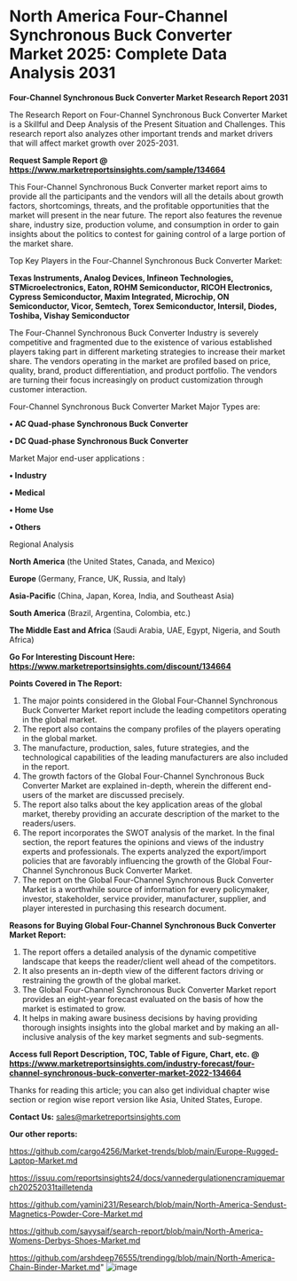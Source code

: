 # North America Four-Channel Synchronous Buck Converter Market 2025: Complete Data Analysis 2031

<strong>Four-Channel Synchronous Buck Converter Market Research Report 2031</strong>

The Research Report on Four-Channel Synchronous Buck Converter Market is a Skillful and Deep Analysis of the Present Situation and Challenges. This research report also analyzes other important trends and market drivers that will affect market growth over 2025-2031.

<strong>Request Sample Report @ <a href=https://www.marketreportsinsights.com/sample/134664>https://www.marketreportsinsights.com/sample/134664</a></strong>

This Four-Channel Synchronous Buck Converter market report aims to provide all the participants and the vendors will all the details about growth factors, shortcomings, threats, and the profitable opportunities that the market will present in the near future. The report also features the revenue share, industry size, production volume, and consumption in order to gain insights about the politics to contest for gaining control of a large portion of the market share.

Top Key Players in the Four-Channel Synchronous Buck Converter Market:

<strong>Texas Instruments, Analog Devices, Infineon Technologies, STMicroelectronics, Eaton, ROHM Semiconductor, RICOH Electronics, Cypress Semiconductor, Maxim Integrated, Microchip, ON Semiconductor, Vicor, Semtech, Torex Semiconductor, Intersil, Diodes, Toshiba, Vishay Semiconductor</strong>

The Four-Channel Synchronous Buck Converter Industry is severely competitive and fragmented due to the existence of various established players taking part in different marketing strategies to increase their market share. The vendors operating in the market are profiled based on price, quality, brand, product differentiation, and product portfolio. The vendors are turning their focus increasingly on product customization through customer interaction.

Four-Channel Synchronous Buck Converter Market Major Types are:

<strong>• AC Quad-phase Synchronous Buck Converter

• DC Quad-phase Synchronous Buck Converter</strong>

Market Major end-user applications :

<strong>• Industry

• Medical

• Home Use

• Others</strong>

Regional Analysis

</u><strong><b>North America</b></strong> (the United States, Canada, and Mexico)

<strong><b>Europe </b></strong>(Germany, France, UK, Russia, and Italy)

<strong><b>Asia-Pacific</b></strong> (China, Japan, Korea, India, and Southeast Asia)

<strong><b>South America</b></strong> (Brazil, Argentina, Colombia, etc.)

<strong><b>The Middle East and Africa</b></strong> (Saudi Arabia, UAE, Egypt, Nigeria, and South Africa)

<strong>Go For Interesting Discount Here: <a href=https://www.marketreportsinsights.com/discount/134664>https://www.marketreportsinsights.com/discount/134664</a></strong>

<strong>Points Covered in The Report:</strong>
<ol>
  <li>The major points considered in the Global Four-Channel Synchronous Buck Converter Market report include the leading competitors operating in the global market.</li>
  <li>The report also contains the company profiles of the players operating in the global market.</li>
  <li>The manufacture, production, sales, future strategies, and the technological capabilities of the leading manufacturers are also included in the report.</li>
  <li>The growth factors of the Global Four-Channel Synchronous Buck Converter Market are explained in-depth, wherein the different end-users of the market are discussed precisely.</li>
  <li>The report also talks about the key application areas of the global market, thereby providing an accurate description of the market to the readers/users.</li>
  <li>The report incorporates the SWOT analysis of the market. In the final section, the report features the opinions and views of the industry experts and professionals. The experts analyzed the export/import policies that are favorably influencing the growth of the Global Four-Channel Synchronous Buck Converter Market.</li>
  <li>The report on the Global Four-Channel Synchronous Buck Converter Market is a worthwhile source of information for every policymaker, investor, stakeholder, service provider, manufacturer, supplier, and player interested in purchasing this research document.</li>
</ol>
<strong>Reasons for Buying Global Four-Channel Synchronous Buck Converter Market Report:</strong>

<ol>
  <li>The report offers a detailed analysis of the dynamic competitive landscape that keeps the reader/client well ahead of the competitors.</li>
  <li>It also presents an in-depth view of the different factors driving or restraining the growth of the global market.</li>
  <li>The Global Four-Channel Synchronous Buck Converter Market report provides an eight-year forecast evaluated on the basis of how the market is estimated to grow.</li>
  <li>It helps in making aware business decisions by having providing thorough insights insights into the global market and by making an all-inclusive analysis of the key market segments and sub-segments.</li>
</ol>
<strong>Access full Report Description, TOC, Table of Figure, Chart, etc. @ <a href=https://www.marketreportsinsights.com/industry-forecast/four-channel-synchronous-buck-converter-market-2022-134664>https://www.marketreportsinsights.com/industry-forecast/four-channel-synchronous-buck-converter-market-2022-134664</a></strong>


Thanks for reading this article; you can also get individual chapter wise section or region wise report version like Asia, United States, Europe.

<strong>Contact Us:</strong>
sales@marketreportsinsights.com

<strong>Our other reports:</strong>

<a href=https://github.com/cargo4256/Market-trends/blob/main/Europe-Rugged-Laptop-Market.md>https://github.com/cargo4256/Market-trends/blob/main/Europe-Rugged-Laptop-Market.md</a>

<a href=https://issuu.com/reportsinsights24/docs/vannedergulationencramiquemarch20252031tailletenda>https://issuu.com/reportsinsights24/docs/vannedergulationencramiquemarch20252031tailletenda</a>

<a href=https://github.com/yamini231/Research/blob/main/North-America-Sendust-Magnetics-Powder-Core-Market.md>https://github.com/yamini231/Research/blob/main/North-America-Sendust-Magnetics-Powder-Core-Market.md</a>

<a href=https://github.com/sayysaif/search-report/blob/main/North-America-Womens-Derbys-Shoes-Market.md>https://github.com/sayysaif/search-report/blob/main/North-America-Womens-Derbys-Shoes-Market.md</a>

<a href=https://github.com/arshdeep76555/trendingg/blob/main/North-America-Chain-Binder-Market.md>https://github.com/arshdeep76555/trendingg/blob/main/North-America-Chain-Binder-Market.md</a>"
![image](https://github.com/user-attachments/assets/a2c88d58-8a8b-4948-bed3-45a4f072d006)
